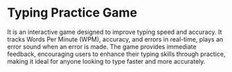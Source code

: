 # Typing Practice Game

It is an interactive game designed to improve typing speed and accuracy. It tracks Words Per Minute (WPM), accuracy, and errors in real-time, plays an error sound when an error is made. The game provides immediate feedback, encouraging users to enhance their typing skills through practice, making it ideal for anyone looking to type faster and more accurately.
